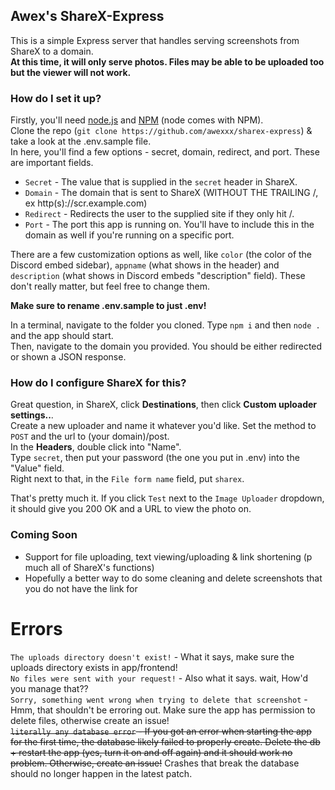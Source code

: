 ## Awex's ShareX-Express
This is a simple Express server that handles serving screenshots from ShareX to a domain.  
**At this time, it will only serve photos. Files may be able to be uploaded too but the viewer will not work.**  
### How do I set it up?
Firstly, you'll need [node.js](https://nodejs.org) and [NPM](https://npmjs.com) (node comes with NPM).  
Clone the repo (`git clone https://github.com/awexxx/sharex-express`) & take a look at the .env.sample file.  
In here, you'll find a few options - secret, domain, redirect, and port. These are important fields.  
- `Secret` - The value that is supplied in the `secret` header in ShareX.  
- `Domain` - The domain that is sent to ShareX (WITHOUT THE TRAILING /, ex http(s)://scr.example.com)  
- `Redirect` - Redirects the user to the supplied site if they only hit /.  
- `Port` - The port this app is running on. You'll have to include this in the domain as well if you're running on a specific port.    

There are a few customization options as well, like `color` (the color of the Discord embed sidebar), `appname` (what shows in the header) and `description` (what shows in Discord embeds "description" field). These don't really matter, but feel free to change them.  

**Make sure to rename .env.sample to just .env!**  

In a terminal, navigate to the folder you cloned. Type `npm i` and then `node .` and the app should start.  
Then, navigate to the domain you provided. You should be either redirected or shown a JSON response.  

### How do I configure ShareX for this?  
Great question, in ShareX, click **Destinations**, then click **Custom uploader settings..**.  
Create a new uploader and name it whatever you'd like. Set the method to `POST` and the url to (your domain)/post.  
In the **Headers**, double click into "Name".   
Type `secret`, then put your password (the one you put in .env) into the "Value" field.  
Right next to that, in the `File form name` field, put `sharex`.  

That's pretty much it. If you click `Test` next to the `Image Uploader` dropdown, it should give you 200 OK and a URL to view the photo on.  

### Coming Soon
- Support for file uploading, text viewing/uploading & link shortening (p much all of ShareX's functions)
- Hopefully a better way to do some cleaning and delete screenshots that you do not have the link for   

# Errors
`The uploads directory doesn't exist!` - What it says, make sure the uploads directory exists in app/frontend!  
`No files were sent with your request!` - Also what it says. wait, How'd you manage that??  
`Sorry, something went wrong when trying to delete that screenshot` - Hmm, that shouldn't be erroring out. Make sure the app has permission to delete files, otherwise create an issue!  
~~`literally any database error` - If you got an error when starting the app for the first time, the database likely failed to properly create. Delete the db + restart the app (yes, turn it on and off again) and it should work no problem. Otherwise, create an issue!~~ Crashes that break the database should no longer happen in the latest patch.